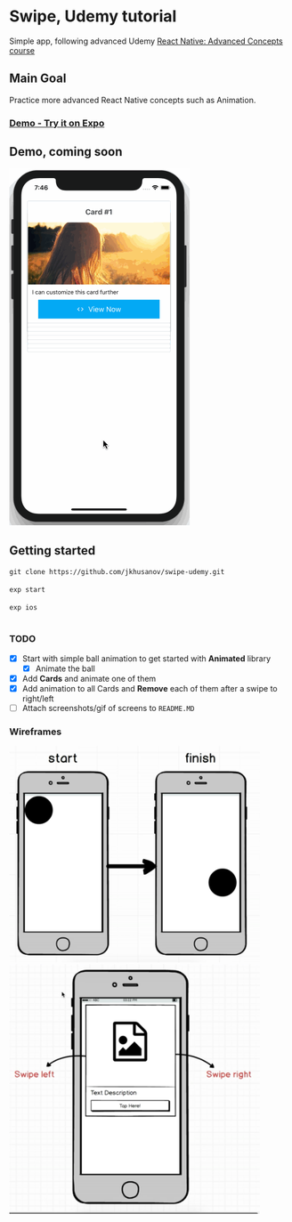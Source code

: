 # Swipe, Udemy tutorial
Simple app, following advanced Udemy [React Native: Advanced Concepts course](https://www.udemy.com/react-native-advanced/learn/v4/overview)
## Main Goal
Practice more advanced React Native concepts such as Animation. 


### [Demo - Try it on Expo](https://expo.io/@jkhusanov/swipe-udemy)

## Demo, coming soon
![Demo gif](https://github.com/jkhusanov/swipe-udemy/blob/master/screenshots/demo.gif)



## Getting started

```
git clone https://github.com/jkhusanov/swipe-udemy.git

exp start

exp ios


```

### TODO

- [x] Start with simple ball animation to get started with **Animated** library
  - [x] Animate the ball
- [x] Add **Cards** and animate one of them
- [x] Add animation to all Cards and **Remove** each of them after a swipe to right/left
- [ ] Attach screenshots/gif of screens to `README.MD`

### Wireframes
<div style={{display: flex; flex-direction: row}}>
  <img  alt="wireframe1" src="screenshots/wireframe1.png" width="450" />
  <img  alt="wireframe2" src="screenshots/wireframe2.png" width="450" />
</div>
